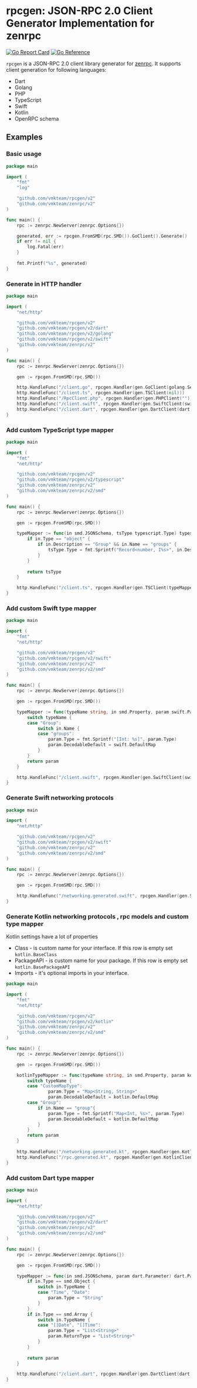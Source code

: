 # rpcgen: JSON-RPC 2.0 Client Generator Implementation for zenrpc

[![Go Report Card](https://goreportcard.com/badge/github.com/vmkteam/rpcgen)](https://goreportcard.com/report/github.com/vmkteam/rpcgen) [![Go Reference](https://pkg.go.dev/badge/github.com/vmkteam/rpcgen.svg)](https://pkg.go.dev/github.com/vmkteam/rpcgen)

`rpcgen` is a JSON-RPC 2.0 client library generator for [zenrpc](https://github.com/vmkteam/zenrpc). It supports client generation for following languages:
- Dart
- Golang
- PHP
- TypeScript
- Swift
- Kotlin
- OpenRPC schema

## Examples

### Basic usage

```go
package main

import (
	"fmt"
	"log"

	"github.com/vmkteam/rpcgen/v2"
	"github.com/vmkteam/zenrpc/v2"
)

func main() {
	rpc := zenrpc.NewServer(zenrpc.Options{})

	generated, err := rpcgen.FromSMD(rpc.SMD()).GoClient().Generate()
	if err != nil {
		log.Fatal(err)
	}
	
	fmt.Printf("%s", generated)
}
```

### Generate in HTTP handler

```go
package main

import (
	"net/http"

	"github.com/vmkteam/rpcgen/v2"
	"github.com/vmkteam/rpcgen/v2/dart"
	"github.com/vmkteam/rpcgen/v2/golang"
	"github.com/vmkteam/rpcgen/v2/swift"
	"github.com/vmkteam/zenrpc/v2"
)

func main() {
	rpc := zenrpc.NewServer(zenrpc.Options{})

	gen := rpcgen.FromSMD(rpc.SMD())

	http.HandleFunc("/client.go", rpcgen.Handler(gen.GoClient(golang.Settings{})))
	http.HandleFunc("/client.ts", rpcgen.Handler(gen.TSClient(nil)))
	http.HandleFunc("/RpcClient.php", rpcgen.Handler(gen.PHPClient("")))
	http.HandleFunc("/client.swift", rpcgen.Handler(gen.SwiftClient(swift.Settings{})))
	http.HandleFunc("/client.dart", rpcgen.Handler(gen.DartClient(dart.Settings{ Part: "client"})))
}
```

### Add custom TypeScript type mapper

```go
package main

import (
	"fmt"
	"net/http"

	"github.com/vmkteam/rpcgen/v2"
	"github.com/vmkteam/rpcgen/v2/typescript"
	"github.com/vmkteam/zenrpc/v2"
	"github.com/vmkteam/zenrpc/v2/smd"
)

func main() {
	rpc := zenrpc.NewServer(zenrpc.Options{})

	gen := rpcgen.FromSMD(rpc.SMD())

	typeMapper := func(in smd.JSONSchema, tsType typescript.Type) typescript.Type {
		if in.Type == "object" {
			if in.Description == "Group" && in.Name == "groups" {
				tsType.Type = fmt.Sprintf("Record<number, I%s>", in.Description)
			}
		}
		
		return tsType
	}

	http.HandleFunc("/client.ts", rpcgen.Handler(gen.TSClient(typeMapper)))
}
```

### Add custom Swift type mapper

```go
package main

import (
	"fmt"
	"net/http"

	"github.com/vmkteam/rpcgen/v2"
	"github.com/vmkteam/rpcgen/v2/swift"
	"github.com/vmkteam/zenrpc/v2"
	"github.com/vmkteam/zenrpc/v2/smd"
)

func main() {
	rpc := zenrpc.NewServer(zenrpc.Options{})

	gen := rpcgen.FromSMD(rpc.SMD())

	typeMapper := func(typeName string, in smd.Property, param swift.Parameter) swift.Parameter {
		switch typeName {
		case "Group":
			switch in.Name {
			case "groups":
				param.Type = fmt.Sprintf("[Int: %s]", param.Type)
				param.DecodableDefault = swift.DefaultMap
			}
		}
		return param
	}

	http.HandleFunc("/client.swift", rpcgen.Handler(gen.SwiftClient(swift.Settings{"", typeMapper})))
}
```
### Generate Swift networking protocols 

```go
package main

import (
	"net/http"

	"github.com/vmkteam/rpcgen/v2"
	"github.com/vmkteam/rpcgen/v2/swift"
	"github.com/vmkteam/zenrpc/v2"
	"github.com/vmkteam/zenrpc/v2/smd"
)

func main() {
	rpc := zenrpc.NewServer(zenrpc.Options{})

	gen := rpcgen.FromSMD(rpc.SMD())

	http.HandleFunc("/networking.generated.swift", rpcgen.Handler(gen.SwiftClient(swift.Settings{IsProtocol: true})))
}
```

### Generate Kotlin networking protocols , rpc models and custom type mapper
Kotlin settings have a lot of properties
- Class - is custom name for your interface. If this row is empty set `kotlin.BaseClass`
- PackageAPI - is custom name for your package. If this row is empty set `kotlin.BasePackageAPI`
- Imports - it's optional imports in your interface.
```go
package main

import (
	"fmt"
	"net/http"

	"github.com/vmkteam/rpcgen/v2"
	"github.com/vmkteam/rpcgen/v2/kotlin"
	"github.com/vmkteam/zenrpc/v2"
	"github.com/vmkteam/zenrpc/v2/smd"
)

func main() {
	rpc := zenrpc.NewServer(zenrpc.Options{})

	gen := rpcgen.FromSMD(rpc.SMD())

	kotlinTypeMapper := func(typeName string, in smd.Property, param kotlin.Parameter) kotlin.Parameter {
		switch typeName {
		case "CustomMapType":
				param.Type = "Map<String, String>"
				param.DecodableDefault = kotlin.DefaultMap
		case "Group":
			if in.Name == "group"{
				param.Type = fmt.Sprintf("Map<Int, %s>", param.Type)
				param.DecodableDefault = kotlin.DefaultMap
			}
		}
		return param
	}
	
	http.HandleFunc("/networking.generated.kt", rpcgen.Handler(gen.KotlinClient(kotlin.Settings{PackageAPI: "example.api", IsProtocol: true, TypeMapper: kotlinTypeMapper})))
	http.HandleFunc("/rpc.generated.kt", rpcgen.Handler(gen.KotlinClient(kotlin.Settings{Class: "ExampleApi", TypeMapper: kotlinTypeMapper, PackageAPI: "example.api", Imports: []string{"exampleImport"}})))
}
```

### Add custom Dart type mapper

```go
package main

import (
	"net/http"

	"github.com/vmkteam/rpcgen/v2"
	"github.com/vmkteam/rpcgen/v2/dart"
	"github.com/vmkteam/zenrpc/v2"
	"github.com/vmkteam/zenrpc/v2/smd"
)

func main() {
	rpc := zenrpc.NewServer(zenrpc.Options{})

	gen := rpcgen.FromSMD(rpc.SMD())

	typeMapper := func(in smd.JSONSchema, param dart.Parameter) dart.Parameter {
		if in.Type == smd.Object {
			switch in.TypeName {
			case "Time", "Date":
				param.Type = "String"
			}
		}
		if in.Type == smd.Array {
			switch in.TypeName {
			case "[]Date", "[]Time":
				param.Type = "List<String>"
				param.ReturnType = "List<String>"
			}
		}
		
		return param
	}

	http.HandleFunc("/client.dart", rpcgen.Handler(gen.DartClient(dart.Settings{Part: "client", TypeMapper: typeMapper})))
}
```
